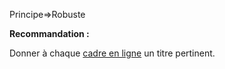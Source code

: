 Principe=>Robuste

**Recommandation :**

Donner à chaque [cadre en ligne](#cadre-en-ligne) un titre pertinent.
